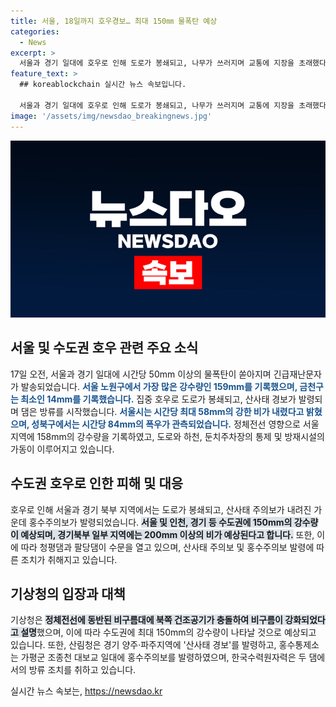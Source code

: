 ```yaml
---
title: 서울, 18일까지 호우경보… 최대 150㎜ 물폭탄 예상
categories:
  - News
excerpt: >
  서울과 경기 일대에 호우로 인해 도로가 봉쇄되고, 나무가 쓰러지며 교통에 지장을 초래했다. 서울시는 급작스러운 호우로 인해 댐 방류를 시작하고, 산사태 경보를 발령했다. 기상청은 지역에 최대 150㎜의 강한 비가 더 올 것으로 예상했으며, 산림청은 양주·파주에 산사태 경보를 내렸다. 홍수통제소는 가평군 조종천 대보교 일대에 홍수주의보를 발령했고, 한국수력원자력은 두 댐을 통해 수위 조절에 나섰다.
feature_text: >
  ## koreablockchain 실시간 뉴스 속보입니다.

  서울과 경기 일대에 호우로 인해 도로가 봉쇄되고, 나무가 쓰러지며 교통에 지장을 초래했다. 서울시는 급작스러운 호우로 인해 댐 방류를 시작하고, 산사태 경보를 발령했다. 기상청은 지역에 최대 150㎜의 강한 비가 더 올 것으로 예상했으며, 산림청은 양주·파주에 산사태 경보를 내렸다. 홍수통제소는 가평군 조종천 대보교 일대에 홍수주의보를 발령했고, 한국수력원자력은 두 댐을 통해 수위 조절에 나섰다.
image: '/assets/img/newsdao_breakingnews.jpg'
---
```


<p><img src="/assets/img/newsdao_breakingnews.jpg" alt="koreablockchain 속보" /></p>

<h2 data-ke-size="size26">서울 및 수도권 호우 관련 주요 소식</h2>

<p data-ke-size="size16">17일 오전, 서울과 경기 일대에 시간당 50mm 이상의 물폭탄이 쏟아지며 긴급재난문자가 발송되었습니다. <b><span style="color: #1a5490;">서울 노원구에서 가장 많은 강수량인 159mm를 기록했으며, 금천구는 최소인 14mm를 기록했습니다.</span></b> 집중 호우로 도로가 봉쇄되고, 산사태 경보가 발령되며 댐은 방류를 시작했습니다. <b><span style="color: #1a5490;">서울시는 시간당 최대 58mm의 강한 비가 내렸다고 밝혔으며, 성북구에서는 시간당 84mm의 폭우가 관측되었습니다.</span></b> 정체전선 영향으로 서울 지역에 158mm의 강수량을 기록하였고, 도로와 하천, 둔치주차장의 통제 및 방재시설의 가동이 이루어지고 있습니다.</p>

<h2 data-ke-size="size26">수도권 호우로 인한 피해 및 대응</h2>

<p data-ke-size="size16">호우로 인해 서울과 경기 북부 지역에서는 도로가 봉쇄되고, 산사태 주의보가 내려진 가운데 홍수주의보가 발령되었습니다. <b><span style="background-color: #21538527;">서울 및 인천, 경기 등 수도권에 150mm의 강수량이 예상되며, 경기북부 일부 지역에는 200mm 이상의 비가 예상된다고 합니다.</span></b> 또한, 이에 따라 청평댐과 팔당댐이 수문을 열고 있으며, 산사태 주의보 및 홍수주의보 발령에 따른 조치가 취해지고 있습니다.</p>

<h2 data-ke-size="size26">기상청의 입장과 대책</h2>

<p data-ke-size="size16">기상청은 <b><span style="background-color: #21538527;">정체전선에 동반된 비구름대에 북쪽 건조공기가 충돌하여 비구름이 강화되었다고 설명</b></span>했으며, 이에 따라 수도권에 최대 150mm의 강수량이 나타날 것으로 예상되고 있습니다. 또한, 산림청은 경기 양주·파주지역에 '산사태 경보'를 발령하고, 홍수통제소는 가평군 조종천 대보교 일대에 홍수주의보를 발령하였으며, 한국수력원자력은 두 댐에서의 방류 조치를 취하고 있습니다.</p>
실시간 뉴스 속보는, <a href="https://newsdao.kr" rel="dofollow">https://newsdao.kr</a>


